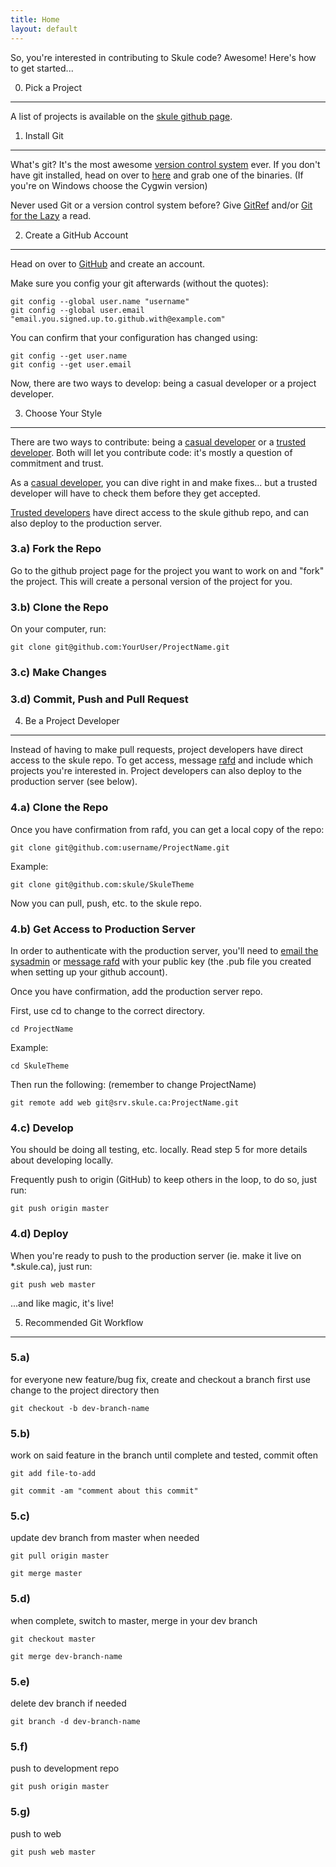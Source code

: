 ```yaml
---
title: Home
layout: default
---
```


So, you're interested in contributing to Skule code? Awesome! Here's how to get started... 


0) Pick a Project
-----------------
A list of projects is available on the [skule github page](http://github.com/skule/).


1) Install Git
--------------

What's git? It's the most awesome [version control system](http://en.wikipedia.org/wiki/Revision_control) ever. 
If you don't have git installed, head on over to [here](http://git-scm.com/download) and grab one of the binaries. 
(If you're on Windows choose the Cygwin version)

Never used Git or a version control system before? 
Give [GitRef](http://gitref.org/) and/or [Git for the Lazy](http://www.spheredev.org/wiki/Git_for_the_lazy) a read.


2) Create a GitHub Account
--------------------------

Head on over to [GitHub](http://github.com/) and create an account.

Make sure you config your git afterwards (without the quotes):

    git config --global user.name "username"
    git config --global user.email "email.you.signed.up.to.github.with@example.com"

You can confirm that your configuration has changed using:

    git config --get user.name
    git config --get user.email

Now, there are two ways to develop: being a casual developer or a project developer.

3) Choose Your Style
--------------------
There are two ways to contribute: being a [casual developer](casual-development.html) or a [trusted developer](trusted-development.html). Both will let you contribute code: it's mostly a question of commitment and trust.

As a [casual developer](casual-development.html), you can dive right in and make fixes... but a trusted developer will have to check them before they get accepted.

[Trusted developers](trusted-development.html) have direct access to the skule github repo, and can also deploy to the production server.

### 3.a) Fork the Repo

Go to the github project page for the project you want to work on and "fork" the project.
This will create a personal version of the project for you.

### 3.b) Clone the Repo

On your computer, run:

    git clone git@github.com:YourUser/ProjectName.git
    
### 3.c) Make Changes

### 3.d) Commit, Push and Pull Request

4) Be a Project Developer
-------------------------

Instead of having to make pull requests, project developers have direct access to the skule repo. 
To get access, message [rafd](http://github.com/rafd) and include which projects you're interested in.
Project developers can also deploy to the production server (see below).

### 4.a) Clone the Repo

Once you have confirmation from rafd, you can get a local copy of the repo:

    git clone git@github.com:username/ProjectName.git

Example:

    git clone git@github.com:skule/SkuleTheme

Now you can pull, push, etc. to the skule repo.

### 4.b) Get Access to Production Server

In order to authenticate with the production server, you'll need to [email the sysadmin](mailto:sysadmin@skule.ca) 
or [message rafd](http://github.com/rafd) with your public key (the .pub file you created when setting up your github account).

Once you have confirmation, add the production server repo.

First, use cd to change to the correct directory.

    cd ProjectName

Example:

    cd SkuleTheme

Then run the following: (remember to change ProjectName)

    git remote add web git@srv.skule.ca:ProjectName.git

### 4.c) Develop

You should be doing all testing, etc. locally. Read step 5 for more details about developing locally.


Frequently push to origin (GitHub) to keep others in the loop, to do so, just run:

    git push origin master

### 4.d) Deploy

When you're ready to push to the production server (ie. make it live on \*.skule.ca), just run:

    git push web master

...and like magic, it's live!


5) Recommended Git Workflow
-------------------------

### 5.a)

for everyone new feature/bug fix, create and checkout a branch 
first use change to the project directory
then
    
    git checkout -b dev-branch-name

### 5.b)

work on said feature in the branch until complete and tested, commit often 

    git add file-to-add

    git commit -am "comment about this commit"

### 5.c)

update dev branch from master when needed

    git pull origin master

    git merge master

### 5.d)

when complete, switch to master, merge in your dev branch

    git checkout master

    git merge dev-branch-name

### 5.e)

delete dev branch if needed 

    git branch -d dev-branch-name

### 5.f)

push to development repo

    git push origin master

### 5.g)

push to web

    git push web master